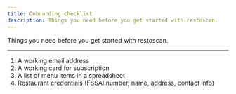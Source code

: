 ```yaml
---
title: Onboarding checklist
description: Things you need before you get started with restoscan.
---
```


Things you need before you get started with restoscan.

---

1. A working email address
2. A working card for subscription
3. A list of menu items in a spreadsheet
4. Restaurant credentials (FSSAI number, name, address, contact info)
